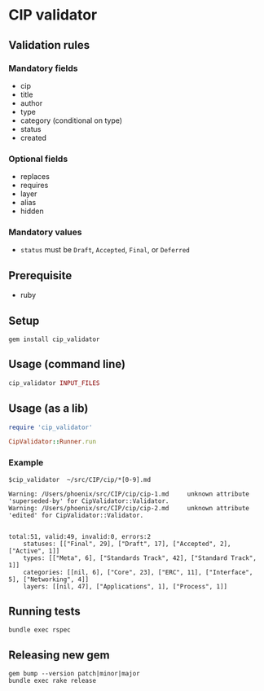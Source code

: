 # CIP validator

## Validation rules

### Mandatory fields

- cip
- title
- author
- type
- category (conditional on type)
- status
- created

### Optional fields

- replaces
- requires
- layer
- alias
- hidden

### Mandatory values

- `status` must be `Draft`, `Accepted`, `Final`, or `Deferred`

## Prerequisite

- ruby

## Setup

```
gem install cip_validator
```

## Usage (command line)

```ruby
cip_validator INPUT_FILES
```

## Usage (as a lib)

```ruby
require 'cip_validator'

CipValidator::Runner.run
```

### Example

```
$cip_validator  ~/src/CIP/cip/*[0-9].md

Warning: /Users/phoenix/src/CIP/cip/cip-1.md 	 unknown attribute 'superseded-by' for CipValidator::Validator.
Warning: /Users/phoenix/src/CIP/cip/cip-2.md 	 unknown attribute 'edited' for CipValidator::Validator.


total:51, valid:49, invalid:0, errors:2
	statuses: [["Final", 29], ["Draft", 17], ["Accepted", 2], ["Active", 1]]
	types: [["Meta", 6], ["Standards Track", 42], ["Standard Track", 1]]
	categories: [[nil, 6], ["Core", 23], ["ERC", 11], ["Interface", 5], ["Networking", 4]]
	layers: [[nil, 47], ["Applications", 1], ["Process", 1]]

```

## Running tests

```
bundle exec rspec
```

## Releasing new gem

```
gem bump --version patch|minor|major
bundle exec rake release
```
